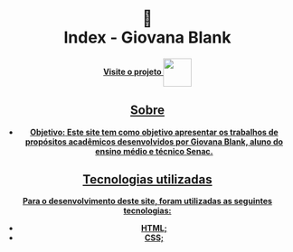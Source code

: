 <h1 align="center">
🐼<br>Index - Giovana Blank

<h4 align="center"><a href="https://arquivo.dev/t2/blank/">Visite o projeto

<img src="https://media4.giphy.com/media/ovH4bweqjkDra/giphy.gif" width="50pm" align="center"/>

## Sobre

- **Objetivo:** Este site tem como objetivo apresentar os trabalhos de propósitos acadêmicos desenvolvidos por Giovana Blank, aluno do ensino médio e técnico Senac.

## Tecnologias utilizadas

Para o desenvolvimento deste site, foram utilizadas as seguintes tecnologias:

- HTML;
- CSS;

